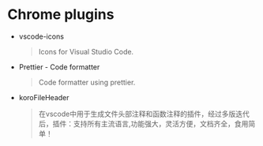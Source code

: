 <!--
 * @Description: This file is made for
 * @Date: 2020-03-29 13:37:55
 * @LastEditTime: 2020-03-29 15:12:23
 * @Author: LeongD
 * @LastEditors: LeongD
 -->

# Chrome plugins

- vscode-icons

  > Icons for Visual Studio Code.

 

- Prettier - Code formatter

   
  >  Code formatter using prettier.
 

 
- koroFileHeader

   
  >  在vscode中用于生成文件头部注释和函数注释的插件，经过多版迭代后，插件：支持所有主流语言,功能强大，灵活方便，文档齐全，食用简单！
 

 

